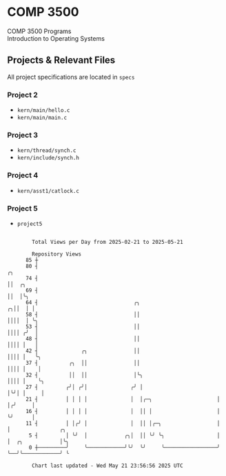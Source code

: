 # COMP 3500
COMP 3500 Programs  
Introduction to Operating Systems  
## Projects & Relevant Files
All project specifications are located in `specs`
### Project 2
- `kern/main/hello.c`
- `kern/main/main.c`
### Project 3
- `kern/thread/synch.c`
- `kern/include/synch.h`
### Project 4
- `kern/asst1/catlock.c`
### Project 5
- `project5`

```

        Total Views per Day from 2025-02-21 to 2025-05-21

        Repository Views
      85 ┼
      80 ┤                                                            ╭╮
      74 ┤                                                            ││  ╭╮
      69 ┤                                                            ││  │╰╮
      64 ┤                               ╭╮                         ╭╮││  │ │
      58 ┤                               ││                         ││││  │ ╰╮
      53 ┤                               ││                         ││││ ╭╯  │
      48 ┤                               ││                         ││││ │   │
      42 ┤              ╭╮               ││                         ││││ │   ╰╮
      37 ┤          ╭╮  ││               ││                         ││││ │    │
      32 ┤          ││  ││               │╰╮                        ││││ │    ╰╮
      27 ┤         ╭╯│ ╭╯│              ╭╯ │                        │╰╯│ │     │
      21 ┤         │ │ │ │              │  │╭─╮                     │  │╭╯     │
      16 ┤         │ │ │ │              │  ││ │                     │  ╰╯      │
      11 ┤         │ │╭╯ │              │  ││ │╭─╮                  │          │                ╭╮
       5 ┤         │ ╰╯  │            ╭╮│  ││ ╰╯ ╰╮                 │          │  ╭╮            │╰╮
       0 ┼─────────╯     ╰────────────╯╰╯  ╰╯     ╰─────────────────╯          ╰──╯╰────────────╯ ╰

        Chart last updated - Wed May 21 23:56:56 2025 UTC
        
```
